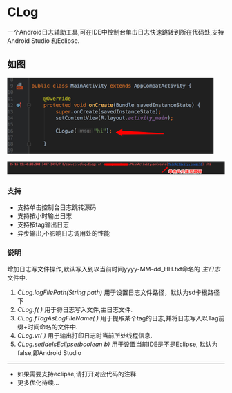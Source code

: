 # CLog
一个Android日志辅助工具,可在IDE中控制台单击日志快速跳转到所在代码处,支持Android Studio 和Eclipse.

## 如图

![image](pic/code.png)

![image](pic/logcat.png)



### 支持

- 支持单击控制台日志跳转源码
- 支持按小时输出日志
- 支持按tag输出日志
- 异步输出,不影响日志调用处的性能

### 说明
 增加日志写文件操作,默认写入到以当前时间yyyy-MM-dd_HH.txt命名的 *主日志* 文件中.

1. *CLog.logFilePath(String path)* 用于设置日志文件路径，默认为sd卡根路径下
2. *CLog.f( )* 用于将日志写入文件,主日志文件.
3. *CLog.fTagAsLogFileName( )* 用于提取某个tag的日志,并将日志写入以Tag前缀+时间命名的文件中.
4. *CLog.vt( )* 用于输出打印日志时当前所处线程信息.
5. *CLog.setIdeIsEclipse(boolean b)* 用于设置当前IDE是不是Eclipse, 默认为false,即Android Studio

---
- 如果需要支持eclipse,请打开对应代码的注释
- 更多优化待续...
